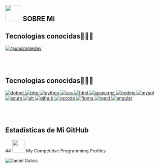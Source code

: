 ## <picture><img src = "https://github.com/7oSkaaa/7oSkaaa/blob/main/Images/about_me.gif?raw=true" width = 50px></picture> SOBRE Mi

<h2 >Tecnologías conocidas👨🏻‍💻</h2>
<a href = "mailto:djgz2004@gmail.com" target="blank">
  <img align="center" src="https://img.shields.io/badge/Gmail-D14836?style=for-the-badge&logo=gmail&logoColor=white" alt="@unsimpledev"  />
</a>
<br>
<br>
<br>
<br>

<h2 >Tecnologías conocidas👨🏻‍💻</h2>
<a href="https://learn.microsoft.com/en-us/dotnet" target="_blank">
  <img src="https://skillicons.dev/icons?i=dotnet" alt="dotnet" />
</a>
<a href="https://www.php.net/" target="_blank">
  <img src="https://skillicons.dev/icons?i=php" alt="php" />
</a>
<a href="https://www.python.org/" target="_blank">
  <img src="https://skillicons.dev/icons?i=py" alt="python" />
</a>
<a href="https://developer.mozilla.org/en-US/docs/Web/css" target="_blank">
  <img src="https://skillicons.dev/icons?i=css" alt="css" />
</a>
<a href="https://developer.mozilla.org/en-US/docs/Web/html" target="_blank">
  <img src="https://skillicons.dev/icons?i=html" alt="html" />
</a>
<a href="https://developer.mozilla.org/en-US/docs/Web/JavaScript" target="_blank">
  <img src="https://skillicons.dev/icons?i=js" alt="javascript" />
</a>
<a href="https://nodejs.org/" target="_blank">
  <img src="https://skillicons.dev/icons?i=nodejs" alt="nodejs" />
</a>
<a href="https://www.mysql.com/" target="_blank">
  <img src="https://skillicons.dev/icons?i=mysql" alt="mysql" />
</a>
<a href="https://azure.microsoft.com/" target="_blank">
  <img src="https://skillicons.dev/icons?i=azure" alt="azure" />
</a>
<a href="https://git-scm.com/" target="_blank">
  <img src="https://skillicons.dev/icons?i=git" alt="git" />
</a>
<a href="https://github.com/" target="_blank">
  <img src="https://skillicons.dev/icons?i=github" alt="github" />
</a>
<a href="https://code.visualstudio.com/" target="_blank">
  <img src="https://skillicons.dev/icons?i=vscode" alt="vscode" />
</a>
<a href="https://www.figma.com/" target="_blank">
  <img src="https://skillicons.dev/icons?i=figma" alt="figma" />
</a>
<a href="https://reactjs.org/" target="_blank">
  <img src="https://skillicons.dev/icons?i=react" alt="react" />
</a>
<a href="https://angular.io/" target="_blank">
  <img src="https://skillicons.dev/icons?i=angular" alt="angular" />
</a>
<br>
<br>
<br>
<br>

<h2>Estadísticas de Mi GitHub</h2>
## <picture> <img src="https://github.com/7oSkaaa/7oSkaaa/blob/main/Images/competitive_programming_profile.png?raw=true" width=40> </picture> My Competitive Programming Profiles
<p><img align="left" src="https://github-readme-stats.vercel.app/api/top-langs?username=DanielGalvis-Dev&show_icons=true&theme=dark&locale=en&layout=compact" alt="Daniel Galvis" /></p>
